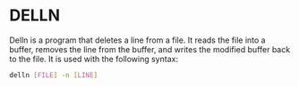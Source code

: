 # DELLN
Delln is a program that deletes a line from a file. It reads the file into a buffer, removes the line from the buffer, and writes the modified buffer back to the file.
It is used with the following syntax:
```bash
delln [FILE] -n [LINE]
```
